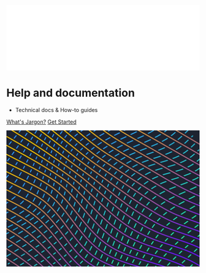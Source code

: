 ![logo](/static/img/jargon_wordmark.svg)


# Help and documentation 

- Technical docs & How-to guides 

[What's Jargon?](https://jargon.sh)
[Get Started](#home)


![](/static/img/docs.svg)
